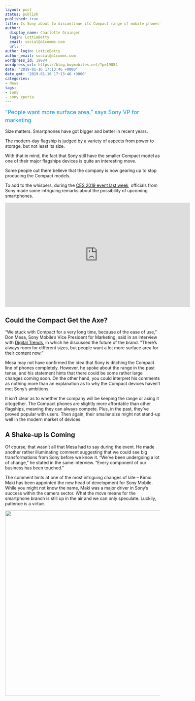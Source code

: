 ```yaml
---
layout: post
status: publish
published: true
title: Is Sony about to discontinue its Compact range of mobile phones?
author:
  display_name: Charlotte Grainger
  login: LottieBetty
  email: social@a1comms.com
  url: ''
author_login: LottieBetty
author_email: social@a1comms.com
wordpress_id: 19884
wordpress_url: https://blog.buymobiles.net/?p=19884
date: '2019-01-16 17:13:46 +0000'
date_gmt: '2019-01-16 17:13:46 +0000'
categories:
- News
tags:
- sony
- sony xperia
---
```

<p><span class="postStandFirst" style="color: #0896d5; line-height: 26px; font-size: 18px;">&ldquo;People want more surface area,&rdquo; says Sony VP for marketing</span></p>
<p>Size matters. Smartphones have got bigger and better in recent years.</p>
<p>The modern-day flagship is judged by a variety of aspects from power to storage, but not least its size.</p>
<p>With that in mind, the fact that Sony still have the smaller Compact model as one of their major flagships devices is quite an interesting move.</p>
<p>Some people out there believe that the company is now gearing up to stop producing the Compact models.</p>
<p>To add to the whispers, during the <a href="https://blog.buymobiles.net/features/ces-2019-highlights-the-most-exciting-new-tech-from-the-show" target="_blank" rel="noopener">CES 2019 event last week</a>, officials from Sony made some intriguing remarks about the possibility of upcoming smartphones.</p>
<p><iframe src="https://www.youtube.com/embed/2YmHUbzYg04" width="600" height="338" frameborder="0" allowfullscreen="allowfullscreen"><span data-mce-type="bookmark" style="display: inline-block; width: 0px; overflow: hidden; line-height: 0;" class="mce_SELRES_start">﻿</span></iframe></p>
<h2>Could the Compact Get the Axe?</h2>
<p>&ldquo;We stuck with Compact for a very long time, because of the ease of use,&rdquo; Don Mesa, Sony Mobile&rsquo;s Vice President for Marketing, said in an interview with <a href="https://www.digitaltrends.com/mobile/sony-mobile-interview-ces-2019/" target="_blank" rel="noopener">Digital Trends</a>, in which he discussed the future of the brand. &ldquo;There&rsquo;s always room for different sizes, but people want a lot more surface area for their content now.&rdquo;</p>
<p>Mesa may not have confirmed the idea that Sony is ditching the Compact line of phones completely. However, he spoke about the range in the past tense, and his statement hints that there could be some rather large changes coming soon. On the other hand, you could interpret his comments as nothing more than an explanation as to why the Compact devices haven&rsquo;t met Sony&rsquo;s ambitions.</p>
<p>It isn&rsquo;t clear as to whether the company will be keeping the range or axing it altogether. The Compact phones are slightly more affordable than other flagships, meaning they can always compete. Plus, in the past, they&rsquo;ve proved popular with users. Then again, their smaller size might not stand-up well in the modern market of devices.</p>
<h2>A Shake-up is Coming</h2>
<p>Of course, that wasn&rsquo;t all that Mesa had to say during the event. He made another rather illuminating comment suggesting that we could see big transformations from Sony before we know it. &ldquo;We&rsquo;ve been undergoing a lot of change,&rdquo; he stated in the same interview. &ldquo;Every component of our business has been touched.&rdquo;</p>
<p>The comment hints at one of the most intriguing changes of late &ndash; Kimio Maki has been appointed the new head of development for Sony Mobile. While you might not know the name, Maki was a major driver in Sony&rsquo;s success within the camera sector. What the move means for the smartphone branch is still up in the air and we can only speculate. Luckily, patience is a virtue.</p>
<p><a href="https://www.buymobiles.net/sony"><img class="aligncenter wp-image-17226 size-full" src="https://lh3.googleusercontent.com/uhn51qusJ96Ga7IxyH2H_AWrxqGZ5tKH9RULAkBtDbNKUaWQZUVef97VR7cX2DVTRAytjmGlf2v_0DikupyodqFB=s0" alt="" width="600" height="600" /></a></p>
